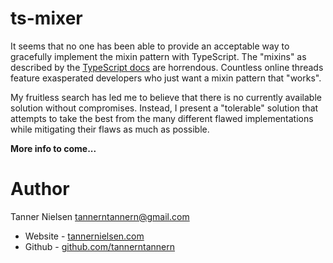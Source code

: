 # ts-mixer
It seems that no one has been able to provide an acceptable way to gracefully implement
the mixin pattern with TypeScript.  The "mixins" as described by the
[TypeScript docs](https://www.typescriptlang.org/docs/handbook/mixins.html) are horrendous.
Countless online threads feature exasperated developers who just want a mixin pattern that
"works".

My fruitless search has led me to believe that there is no currently available solution
without compromises.  Instead, I present a "tolerable" solution that attempts to take the
best from the many different flawed implementations while mitigating their flaws as much
as possible.

**More info to come...**

# Author
Tanner Nielsen <tannerntannern@gmail.com>
* Website - [tannernielsen.com](http://tannernielsen.com)
* Github - [github.com/tannerntannern](https://github.com/tannerntannern)